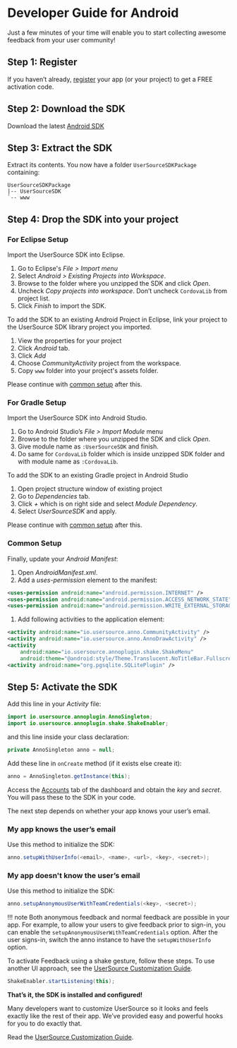 # Developer Guide for Android

Just a few minutes of your time will enable you to start collecting awesome feedback from your user community!

## Step 1: Register

If you haven’t already, [register]('/register') your app (or your project) to get a FREE activation code. 

## Step 2: Download the SDK

Download the latest [Android SDK](sdk.md)

## Step 3: Extract the SDK

Extract its contents. You now have a folder `UserSourceSDKPackage` containing:

	UserSourceSDKPackage
	|-- UserSourceSDK
	`-- www

## Step 4: Drop the SDK into your project

### For Eclipse Setup

Import the UserSource SDK into Eclipse.
1. Go to Eclipse's _File > Import menu_
1. Select _Android > Existing Projects into Workspace_.
1. Browse to the folder where you unzipped the SDK and click _Open_.
1. Uncheck _Copy projects into workspace_. Don’t uncheck `CordovaLib` from project list.
1. Click _Finish_ to import the SDK.

To add the SDK to an existing Android Project in Eclipse, link your project to the UserSource SDK library project you imported.
1. View the properties for your project
1. Click _Android_ tab.
1. Click _Add_
1. Choose _CommunityActivity_ project from the workspace.
1. Copy `www` folder into your project's assets folder.

Please continue with [common setup](#common) after this.

### For Gradle Setup
Import the UserSource SDK into Android Studio.
1. Go to Android Studio’s _File > Import Module_ menu
1. Browse to the folder where you unzipped the SDK and click _Open_.
1. Give module name as `:UserSourceSDK` and finish.
1. Do same for `CordovaLib` folder which is inside unzipped SDK folder and with module name as `:CordovaLib`.

To add the SDK to an existing Gradle project in Android Studio
1. Open project structure window of existing project
1. Go to _Dependencies_ tab.
1. Click _+_ which is on right side and select _Module Dependency_.
1. Select _UserSourceSDK_ and apply.

Please continue with [common setup](#common) after this.

### <a name="common"></a>Common Setup
Finally, update your _Android Manifest_:

1. Open _AndroidManifest.xml_.
1. Add a _uses-permission_ element to the manifest:

``` xml
<uses-permission android:name="android.permission.INTERNET" />
<uses-permission android:name="android.permission.ACCESS_NETWORK_STATE" />
<uses-permission android:name="android.permission.WRITE_EXTERNAL_STORAGE" />
```

1. Add following activities to the application element:

``` xml
<activity android:name="io.usersource.anno.CommunityActivity" />
<activity android:name="io.usersource.anno.AnnoDrawActivity" />
<activity
    android:name="io.usersource.annoplugin.shake.ShakeMenu"
    android:theme="@android:style/Theme.Translucent.NoTitleBar.Fullscreen" />
<activity android:name="org.pgsqlite.SQLitePlugin" />
```

## Step 5: Activate the SDK

Add this line in your _Activity_ file:

``` java
import io.usersource.annoplugin.AnnoSingleton;
import io.usersource.annoplugin.shake.ShakeEnabler;
```

and this line inside your class declaration:

``` java
private AnnoSingleton anno = null;
```

Add these line in `onCreate` method (if it exists else create it):

``` java
anno = AnnoSingleton.getInstance(this);
```

Access the [Accounts](/accounts) tab of the dashboard and obtain the _key_ and _secret_. You will pass these to the SDK in your code.

The next step depends on whether your app knows your user’s email. 

### My app knows the user’s email

Use this method to initialize the SDK:

``` java
anno.setupWithUserInfo(<email>, <name>, <url>, <key>, <secret>);
```

### My app doesn't know the user’s email

Use this method to initialize the SDK:

``` java
anno.setupAnonymousUserWithTeamCredentials(<key>, <secret>);
```

!!! note
	Both anonymous feedback and normal feedback are possible in your app. For example, to allow your users to give feedback prior to sign-in, you can enable the `setupAnonymousUserWithTeamCredentials` option. After the user signs-in, switch the anno instance to have the `setupWithUserInfo` option. 

To activate Feedback using a shake gesture, follow these steps. To use another UI approach, see the [UserSource Customization Guide](custg).

``` java 
ShakeEnabler.startListening(this);
```

**That’s it, the SDK is installed and configured!**

Many developers want to customize UserSource so it looks and feels exactly like the rest of their app. We’ve provided easy and powerful hooks for you to do exactly that. 

Read the [UserSource Customization Guide](custg).